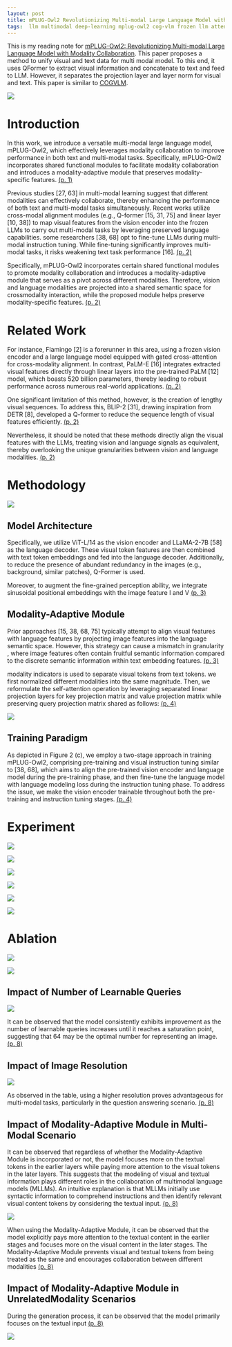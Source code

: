 ```yaml
---
layout: post
title: mPLUG-Owl2 Revolutionizing Multi-modal Large Language Model with Modality Collaboration
tags:  llm multimodal deep-learning mplug-owl2 cog-vlm frozen llm attention sft supervised-finetuning ofa clip pali qwen-vl unified-io flamingo coca simvlm beit git instruct-blip
---
```


This is my reading note for [mPLUG-Owl2: Revolutionizing Multi-modal Large Language Model with Modality Collaboration](https://github.com/X-PLUG/mPLUG-Owl/tree/main/mPLUG-Owl2).  This paper proposes a method to unify visual and text data for multi modal model. To this end, it uses QFormer to extract visual information and concatenate to text and feed to LLM. However, it separates the projection layer and layer norm for visual and text. This paper is similar to [COGVLM](https://zhangtemplar.github.io/mplug-cogvlm/).

![](https://raw.githubusercontent.com/zhangtemplar/zhangtemplar.github.io/master/uPic/yeMPLUGOwl2RevolutionizingMultimodal2023-1-x302-y99.png) 

# Introduction
In this work, we introduce a versatile multi-modal large language model, mPLUG-Owl2, which effectively leverages modality collaboration to improve performance in both text and multi-modal tasks. Specifically, mPLUG-Owl2 incorporates shared functional modules to facilitate modality collaboration and introduces a modality-adaptive module that preserves modality-specific features. [(p. 1)](zotero://open-pdf/library/items/SR5FZL4J?page=1&annotation=A5FYM4ZF)

Previous studies [27, 63] in multi-modal learning suggest that different modalities can effectively collaborate, thereby enhancing the performance of both text and multi-modal tasks simultaneously. Recent works utilize cross-modal alignment modules (e.g., Q-former [15, 31, 75] and linear layer [10, 38]) to map visual features from the vision encoder into the frozen LLMs to carry out multi-modal tasks by leveraging preserved language capabilities. some researchers [38, 68] opt to fine-tune LLMs during multi-modal instruction tuning. While fine-tuning significantly improves multi-modal tasks, it risks weakening text task performance [16]. [(p. 2)](zotero://open-pdf/library/items/SR5FZL4J?page=2&annotation=CXTHBEDD)

Specifically, mPLUG-Owl2 incorporates certain shared functional modules to promote modality collaboration and introduces a modality-adaptive module that serves as a pivot across different modalities. Therefore, vision and language modalities are projected into a shared semantic space for crossmodality interaction, while the proposed module helps preserve modality-specific features. [(p. 2)](zotero://open-pdf/library/items/SR5FZL4J?page=2&annotation=6RDR3LDM)

# Related Work
For instance, Flamingo [2] is a forerunner in this area, using a frozen vision encoder and a large language model equipped with gated cross-attention for cross-modality alignment. In contrast, PaLM-E [16] integrates extracted visual features directly through linear layers into the pre-trained PaLM [12] model, which boasts 520 billion parameters, thereby leading to robust performance across numerous real-world applications. [(p. 2)](zotero://open-pdf/library/items/SR5FZL4J?page=2&annotation=GB4ZTGH6)

One significant limitation of this method, however, is the creation of lengthy visual sequences. To address this, BLIP-2 [31], drawing inspiration from DETR [8], developed a Q-former to reduce the sequence length of visual features efficiently. [(p. 2)](zotero://open-pdf/library/items/SR5FZL4J?page=2&annotation=G89F5849)

Nevertheless, it should be noted that these methods directly align the visual features with the LLMs, treating vision and language signals as equivalent, thereby overlooking the unique granularities between vision and language modalities. [(p. 2)](zotero://open-pdf/library/items/SR5FZL4J?page=2&annotation=EXIDY2BM)

# Methodology
![](https://raw.githubusercontent.com/zhangtemplar/zhangtemplar.github.io/master/uPic/yeMPLUGOwl2RevolutionizingMultimodal2023-4-x44-y426.png) 

## Model Architecture
Specifically, we utilize ViT-L/14 as the vision encoder and LLaMA-2-7B [58] as the language decoder. These visual token features are then combined with text token embeddings and fed into the language decoder. Additionally, to reduce the presence of abundant redundancy in the images (e.g., background, similar patches), Q-Former is used.

Moreover, to augment the fine-grained perception ability, we integrate sinusoidal positional embeddings with the image feature I and V [(p. 3)](zotero://open-pdf/library/items/SR5FZL4J?page=3&annotation=FVFAFT3C)

## Modality-Adaptive Module
Prior approaches [15, 38, 68, 75] typically attempt to align visual features with language features by projecting image features into the language semantic space. However, this strategy can cause a mismatch in granularity , where image features often contain fruitful semantic information compared to the discrete semantic information within text embedding features. [(p. 3)](zotero://open-pdf/library/items/SR5FZL4J?page=3&annotation=V8KWS5SZ)

modality indicators is used to separate visual tokens from text tokens. we first normalized different modalities into the same magnitude. Then, we reformulate the self-attention operation by leveraging separated linear projection layers for key projection matrix and value projection matrix while preserving query projection matrix shared as follows: [(p. 4)](zotero://open-pdf/library/items/SR5FZL4J?page=4&annotation=32CEFZQ9)

![](https://raw.githubusercontent.com/zhangtemplar/zhangtemplar.github.io/master/uPic/yeMPLUGOwl2RevolutionizingMultimodal2023-4-x57-y253.png) 

## Training Paradigm
As depicted in Figure 2 (c), we employ a two-stage approach in training mPLUG-Owl2, comprising pre-training and visual instruction tuning similar to [38, 68], which aims to align the pre-trained vision encoder and language model during the pre-training phase, and then fine-tune the language model with language modeling loss during the instruction tuning phase. To address the issue, we make the vision encoder trainable throughout both the pre-training and instruction tuning stages. [(p. 4)](zotero://open-pdf/library/items/SR5FZL4J?page=4&annotation=9W8N88TR)

# Experiment
![](https://raw.githubusercontent.com/zhangtemplar/zhangtemplar.github.io/master/uPic/yeMPLUGOwl2RevolutionizingMultimodal2023-14-x143-y403.png)

![](https://raw.githubusercontent.com/zhangtemplar/zhangtemplar.github.io/master/uPic/yeMPLUGOwl2RevolutionizingMultimodal2023-5-x47-y522.png) 

![](https://raw.githubusercontent.com/zhangtemplar/zhangtemplar.github.io/master/uPic/yeMPLUGOwl2RevolutionizingMultimodal2023-5-x45-y355.png) 

![](https://raw.githubusercontent.com/zhangtemplar/zhangtemplar.github.io/master/uPic/yeMPLUGOwl2RevolutionizingMultimodal2023-6-x299-y609.png) 

![](https://raw.githubusercontent.com/zhangtemplar/zhangtemplar.github.io/master/uPic/yeMPLUGOwl2RevolutionizingMultimodal2023-6-x302-y167.png) 

![](https://raw.githubusercontent.com/zhangtemplar/zhangtemplar.github.io/master/uPic/yeMPLUGOwl2RevolutionizingMultimodal2023-7-x44-y571.png) 

# Ablation
![](https://raw.githubusercontent.com/zhangtemplar/zhangtemplar.github.io/master/uPic/yeMPLUGOwl2RevolutionizingMultimodal2023-7-x300-y615.png) 

![](https://raw.githubusercontent.com/zhangtemplar/zhangtemplar.github.io/master/uPic/yeMPLUGOwl2RevolutionizingMultimodal2023-7-x304-y557.png) 

## Impact of Number of Learnable Queries
![](https://raw.githubusercontent.com/zhangtemplar/zhangtemplar.github.io/master/uPic/yeMPLUGOwl2RevolutionizingMultimodal2023-7-x303-y469.png) 

It can be observed that the model consistently exhibits improvement as the number of learnable queries increases until it reaches a saturation point, suggesting that 64 may be the optimal number for representing an image. [(p. 8)](zotero://open-pdf/library/items/SR5FZL4J?page=8&annotation=52R8ME4I)

## Impact of Image Resolution
![](https://raw.githubusercontent.com/zhangtemplar/zhangtemplar.github.io/master/uPic/yeMPLUGOwl2RevolutionizingMultimodal2023-8-x48-y514.png) 

As observed in the table, using a higher resolution proves advantageous for multi-modal tasks, particularly in the question answering scenario. [(p. 8)](zotero://open-pdf/library/items/SR5FZL4J?page=8&annotation=PKF5PKTC)

## Impact of Modality-Adaptive Module in Multi-Modal Scenario
It can be observed that regardless of whether the Modality-Adaptive Module is incorporated or not, the model focuses more on the textual tokens in the earlier layers while paying more attention to the visual tokens in the later layers.  This suggests that the modeling of visual and textual information plays different roles in the collaboration of multimodal language models (MLLMs). An intuitive explanation is that MLLMs initially use syntactic information to comprehend instructions and then identify relevant visual content tokens by considering the textual input. [(p. 8)](zotero://open-pdf/library/items/SR5FZL4J?page=8&annotation=T5YFVEAT)

![](https://raw.githubusercontent.com/zhangtemplar/zhangtemplar.github.io/master/uPic/yeMPLUGOwl2RevolutionizingMultimodal2023-8-x301-y480.png) 

When using the Modality-Adaptive Module, it can be observed that the model explicitly pays more attention to the textual content in the earlier stages and focuses more on the visual content in the later stages. The Modality-Adaptive Module prevents visual and textual tokens from being treated as the same and encourages collaboration between different modalities [(p. 8)](zotero://open-pdf/library/items/SR5FZL4J?page=8&annotation=FPU49D7K)

## Impact of Modality-Adaptive Module in UnrelatedModality Scenarios
During the generation process, it can be observed that the model primarily focuses on the textual input [(p. 8)](zotero://open-pdf/library/items/SR5FZL4J?page=8&annotation=I86Q9Q59)

![](https://raw.githubusercontent.com/zhangtemplar/zhangtemplar.github.io/master/uPic/yeMPLUGOwl2RevolutionizingMultimodal2023-9-x42-y385.png) 
